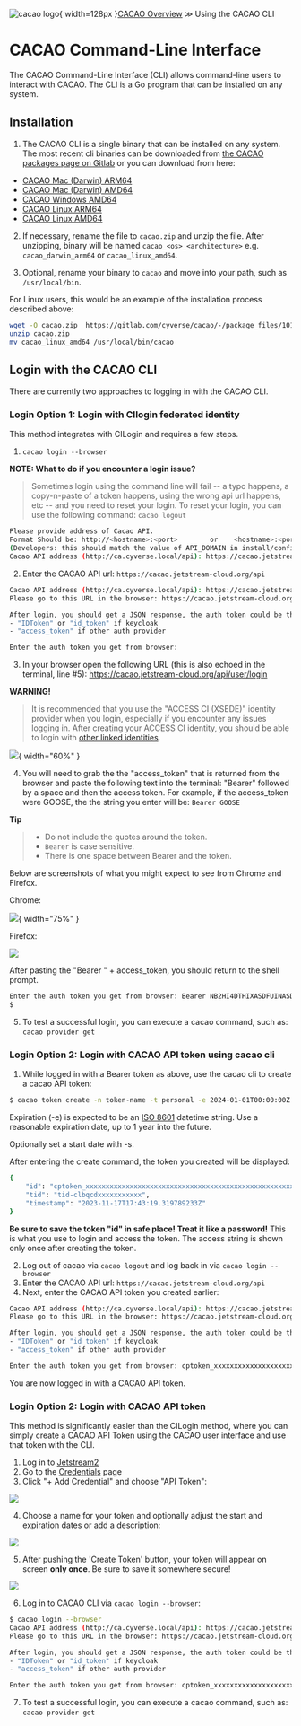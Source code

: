 ![cacao logo](images/cacao-logo.png){ width=128px }[CACAO Overview](overview.md) &gg; Using the CACAO CLI

# CACAO Command-Line Interface

The CACAO Command-Line Interface (CLI) allows command-line users to interact with CACAO. The CLI is a Go program that can be installed on any system.

## Installation

1. The CACAO CLI is a single binary that can be installed on any system. The most recent cli binaries can be downloaded from [the CACAO packages page on Gitlab](https://gitlab.com/cyverse/cacao/-/packages) or you can download from here:

- [CACAO Mac (Darwin) ARM64](https://gitlab.com/cyverse/cacao/-/package_files/101908036/download)
- [CACAO Mac (Darwin) AMD64](https://gitlab.com/cyverse/cacao/-/package_files/101907995/download)
- [CACAO Windows AMD64](https://gitlab.com/cyverse/cacao/-/package_files/101907940/download)
- [CACAO Linux ARM64](https://gitlab.com/cyverse/cacao/-/package_files/101907892/download)
- [CACAO Linux AMD64](https://gitlab.com/cyverse/cacao/-/package_files/101907877/download)

2. If necessary, rename the file to `cacao.zip` and unzip the file. After unzipping, binary will be named `cacao_<os>_<architecture>` e.g. `cacao_darwin_arm64` or `cacao_linux_amd64`.

3. Optional, rename your binary to `cacao` and move into your path, such as `/usr/local/bin`. 

For Linux users, this would be an example of the installation process described above:

```bash
wget -O cacao.zip  https://gitlab.com/cyverse/cacao/-/package_files/101907877/download
unzip cacao.zip
mv cacao_linux_amd64 /usr/local/bin/cacao
```

## Login with the CACAO CLI

There are currently two approaches to logging in with the CACAO CLI.

### Login Option 1: Login with CIlogin federated identity

This method integrates with CILogin and requires a few steps.

1. `cacao login --browser`

**NOTE: What to do if you encounter a login issue?**
> Sometimes login using the command line will fail -- a typo happens, a copy-n-paste of a token happens, using the wrong api url happens, etc -- and you need to reset your login. To reset your login, you can use the following command:
> `cacao logout`

```bash
Please provide address of Cacao API.
Format Should be: http://<hostname>:<port>        or    <hostname>:<port> 
(Developers: this should match the value of API_DOMAIN in install/config.yaml followed by "/api", e.g. ca.cyverse.local/api)
Cacao API address (http://ca.cyverse.local/api): https://cacao.jetstream-cloud.org/api
```

2. Enter the CACAO API url: `https://cacao.jetstream-cloud.org/api`

```bash
Cacao API address (http://ca.cyverse.local/api): https://cacao.jetstream-cloud.org/api
Please go to this URL in the browser: https://cacao.jetstream-cloud.org/api/user/login

After login, you should get a JSON response, the auth token could be the value of following properties:
- "IDToken" or "id_token" if keycloak
- "access_token" if other auth provider

Enter the auth token you get from browser: 
```
3. In your browser open the following URL (this is also echoed in the terminal, line #5): https://cacao.jetstream-cloud.org/api/user/login

**WARNING!**
> It is recommended that you use the "ACCESS CI (XSEDE)" identity provider when you login, especially if you encounter any issues logging in. After creating your ACCESS CI identity, you should be able to login with [other linked identities](https://operations.access-ci.org/identity/id-linking).

![](images/access-ci-select-identity-provider2.png){ width="60%" }

4. You will need to grab the the "access_token" that is returned from the browser and paste the following text into the terminal: "Bearer" followed by a space and then the access token. For example, if the access_token were GOOSE, the the string you enter will be: `Bearer GOOSE`

**Tip**
> - Do not include the quotes around the token. 
>- `Bearer` is case sensitive.
> - There is one space between Bearer and the token.

Below are screenshots of what you might expect to see from Chrome and Firefox.

Chrome:

![](images/access-token-chrome.png){ width="75%" }

Firefox:

![](images/access-token-firefox.png)

After pasting the "Bearer " + access_token, you should return to the shell prompt.

```bash
Enter the auth token you get from browser: Bearer NB2HI4DTHIXASDFUINASDKLFASDHFKASDFJASDFA23FNYTHI4Z5GE3DSMRTGMYDGNJWHE3TIJTWMVZHG2LPNY6XMMROGATGY2LGMV2GS3LFHU4TAMBQGAYA
$ 
```

5. To test a successful login, you can execute a cacao command, such as: `cacao provider get`


### Login Option 2: Login with CACAO API token using cacao cli

1. While logged in with a Bearer token as above, use the cacao cli to create a cacao API token:

```bash
$ cacao token create -n token-name -t personal -e 2024-01-01T00:00:00Z -s api
```
Expiration (-e) is expected to be an [ISO 8601](https://en.wikipedia.org/wiki/ISO_8601) datetime string. Use a reasonable expiration date, up to 1 year into the future.

Optionally set a start date with -s.

After entering the create command, the token you created will be displayed:

```bash
{
    "id": "cptoken_xxxxxxxxxxxxxxxxxxxxxxxxxxxxxxxxxxxxxxxxxxxxxxxxxxxxxxxxxxxxxxxxxxxxxxxxxxxxxxxxxxxxxxxxxxxxxxxxxxxxxxxxxxxxxxxxxxxxxxxxxxxxxxxxxxxxxxxxx_clbqcdxxxxxxxxxxxxx",
    "tid": "tid-clbqcdxxxxxxxxxxx",
    "timestamp": "2023-11-17T17:43:19.319789233Z"
}
```

**Be sure to save the token "id" in safe place! Treat it like a password!**  This is what you use to login and access the token. The access string is shown only once after creating the token.


2. Log out of cacao via `cacao logout` and log back in via `cacao login --browser`
3. Enter the CACAO API url: `https://cacao.jetstream-cloud.org/api`
4. Next, enter the CACAO API token you created earlier:

```bash
Cacao API address (http://ca.cyverse.local/api): https://cacao.jetstream-cloud.org/api
Please go to this URL in the browser: https://cacao.jetstream-cloud.org/api/user/login

After login, you should get a JSON response, the auth token could be the value of following properties:
- "IDToken" or "id_token" if keycloak
- "access_token" if other auth provider

Enter the auth token you get from browser: cptoken_xxxxxxxxxxxxxxxxxxxxxxxxxxxxxxxxxxxxxxxxxxxxxxxxxxxxxxxxxxxxxxxxxxxxxxxxxxxxxxxxxxxxxxxxxxxxxxxxxxxxxxxxxxxxxxxxxxxxxxxxxxxxxxxxxxxxxxxxx_clbqcdxxxxxxxxxxxxx
```
You are now logged in with a CACAO API token.


### Login Option 2: Login with CACAO API token

This method is significantly easier than the CILogin method, where you can simply create a CACAO API Token using the CACAO user interface and use that token with the CLI.

1. Log in to [Jetstream2](https://cacao.jetstream-cloud.org/)
2. Go to the [Credentials](https://cacao.jetstream-cloud.org/credentials) page
3. Click "+ Add Credential" and choose "API Token":

![](images/api-token-add.png)

4. Choose a name for your token and optionally adjust the start and expiration dates or add a description:

![](images/api-token-wizard-create.png)

5. After pushing the 'Create Token' button, your token will appear on screen **only once**. Be sure to save it somewhere secure!

![](images/api-token-wizard-finish.png)

6. Log in to CACAO CLI via `cacao login --browser`:

```bash
$ cacao login --browser
Cacao API address (http://ca.cyverse.local/api): https://cacao.jetstream-cloud.org/api
Please go to this URL in the browser: https://cacao.jetstream-cloud.org/api/user/login

After login, you should get a JSON response, the auth token could be the value of following properties:
- "IDToken" or "id_token" if keycloak
- "access_token" if other auth provider

Enter the auth token you get from browser: cptoken_xxxxxxxxxxxxxxxxxxxxxxxxxxxxxxxxxxxxxxxxxxxxxxxxxxxxxxxxxxxxxxxxxxxxxxxxxxxxxxxxxxxxxxxxxxxxxxxxxxxxxxxxxxxxxxxxxxxxxxxxxxxxxxxxxxxxxxxxx_clbqcdxxxxxxxxxxxxx
```

7. To test a successful login, you can execute a cacao command, such as: `cacao provider get`
